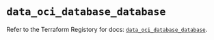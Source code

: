 # `data_oci_database_database`

Refer to the Terraform Registory for docs: [`data_oci_database_database`](https://registry.terraform.io/providers/oracle/oci/6.18.0/docs/data-sources/database_database).
